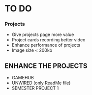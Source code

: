 # TO DO

### Projects

- Give projects page more value
- Project cards recording better video
- Enhance performance of projects
- Image size < 200kb

## ENHANCE THE PROJECTS

- GAMEHUB
- UNWIRED (only ReadMe file)
- SEMESTER PROJECT 1
